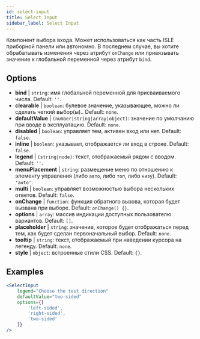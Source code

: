 ```yaml
---
id: select-input
title: Select Input
sidebar_label: Select Input
---
```


Компонент выбора входа. Может использоваться как часть ISLE приборной панели или автономно. В последнем случае, вы хотите обрабатывать изменения через атрибут `onChange` или привязывать значение к глобальной переменной через атрибут `bind`.

## Options

* __bind__ | `string`: имя глобальной переменной для присваиваемого числа. Default: `''`.
* __clearable__ | `boolean`: булевое значение, указывающее, можно ли сделать четкий выбор(ы).. Default: `none`.
* __defaultValue__ | `(number|string|array|object)`: значение по умолчанию при вводе в эксплуатацию. Default: `none`.
* __disabled__ | `boolean`: управляет тем, активен вход или нет. Default: `false`.
* __inline__ | `boolean`: указывает, отображается ли вход в строке. Default: `false`.
* __legend__ | `(string|node)`: текст, отображаемый рядом с вводом. Default: `''`.
* __menuPlacement__ | `string`: размещение меню по отношению к элементу управления (либо `авто`, либо `топ`, либо `низу`). Default: `'auto'`.
* __multi__ | `boolean`: управляет возможностью выбора нескольких ответов. Default: `false`.
* __onChange__ | `function`: функция обратного вызова, которая будет вызвана при выборе. Default: `onChange() {}`.
* __options__ | `array`: массив индикации доступных пользователю вариантов. Default: `[]`.
* __placeholder__ | `string`: значение, которое будет отображаться перед тем, как будет сделан первоначальный выбор. Default: `none`.
* __tooltip__ | `string`: текст, отображаемый при наведении курсора на легенду. Default: `none`.
* __style__ | `object`: встроенные стили CSS. Default: `{}`.


## Examples

```jsx live
<SelectInput
    legend="Choose the test direction"
    defaultValue="two-sided"
    options={[
        'left-sided',
        'right-sided',
        'two-sided'
    ]}
/>
```

